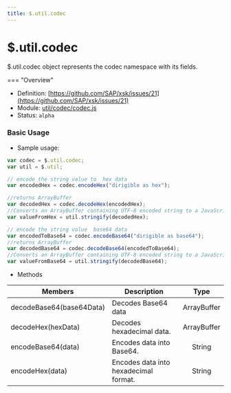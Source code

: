 ```yaml
---
title: $.util.codec
---
```


$.util.codec
===

$.util.codec object represents the codec namespace with its fields.

=== "Overview"
- Definition: [https://github.com/SAP/xsk/issues/21](https://github.com/SAP/xsk/issues/21)
- Module: [util/codec/codec.js](https://github.com/SAP/xsk/blob/main/modules/api/api-xsjs/src/main/resources/xsk/util/codec/codec.js)
- Status: `alpha`

### Basic Usage


* Sample usage:
```javascript
var codec = $.util.codec;
var util = $.util;

// encode the string value to  hex data
var encodedHex = codec.encodeHex("dirigible as hex");

//returns ArrayBuffer 
var decodedHex = codec.decodeHex(encodedHex);
//Converts an ArrayBuffer containing UTF-8 encoded string to a JavaScript String object 
var valueFromHex = util.stringify(decodedHex);

// encode the string value  base64 data
var encodedToBase64 = codec.encodeBase64("dirigible as base64");
//returns ArrayBuffer
var decodedBase64 = codec.decodeBase64(encodedToBase64);
//Converts an ArrayBuffer containing UTF-8 encoded string to a JavaScript String object 
var valueFromBase64 = util.stringify(decodedBase64);
```

* Methods

| Members      | Description                                            |Type |
|--------------|--------------------------------------------------------|:--------:|
| decodeBase64(base64Data) | Decodes Base64 data | ArrayBuffer |
| decodeHex(hexData)| Decodes hexadecimal data. |  ArrayBuffer |
| encodeBase64(data) | Encodes data into Base64. |  String |
| encodeHex(data)| Encodes data into hexadecimal format.    |   String   |
